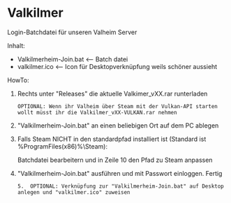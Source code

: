 # Valkilmer
Login-Batchdatei für unseren Valheim Server

Inhalt:

- Valkilmerheim-Join.bat     <-- Batch datei
- valkilmer.ico              <-- Icon für Desktopverknüpfung weils schöner aussieht


HowTo:

1.  Rechts unter "Releases" die aktuelle Valkimer_vXX.rar runterladen
        
        OPTIONAL: Wenn ihr Valheim über Steam mit der Vulkan-API starten wollt müsst ihr die Valkilmer_vXX-VULKAN.rar nehmen

2.  "Valkilmerheim-Join.bat" an einen beliebigen Ort auf dem PC ablegen

3.  Falls Steam NICHT in den standardpfad installiert ist (Standard ist %ProgramFiles(x86)%\Steam):

    Batchdatei bearbeitern und in Zeile 10 den Pfad zu Steam anpassen 
    
4.  "Valkilmerheim-Join.bat" ausführen und mit Passwort einloggen. Fertig

        5.  OPTIONAL: Verknüpfung zur "Valkilmerheim-Join.bat" auf Desktop anlegen und "valkilmer.ico" zuweisen

